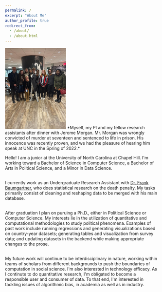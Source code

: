 ```yaml
---
permalink: /
excerpt: "About Me"
author_profile: true
redirect_from: 
  - /about/
  - /about.html
---
```


<img src="../images/jerome_group_photo_2.jpg" width="200"/>
*Myself, my PI and my fellow research assistants after dinner with Jerome Morgan. Mr. Morgan was wrongly convicted of murder at seventeen and sentenced to life in prison. His innocence was recently proven, and we had the pleasure of hearing him speak at UNC in the Spring of 2022.*

Hello! I am a junior at the University of North Carolina at Chapel Hill. I'm working toward a Bachelor of Science in Computer Science, a Bachelor of Arts in Political Science, and a Minor in Data Science. <br> <br>

I currently work as an Undergraduate Research Assistant with [Dr. Frank Baumgartner](https://fbaum.unc.edu/), who does statistical research on the death penalty. My tasks primarily consist of cleaning and reshaping data to be merged with his main database. <br> <br>

After graduation I plan on puruing a Ph.D., either in Political Science or Computer Science. My interests lie in the utilization of quantitative and computational methodologies to study political phenomena. Examples of past work include running regressions and generating visualizations based on country-year datasets; generating tables and visualization from survey data; and updating datasets in the backend while making appropriate changes to the prose.<br> <br>

My future work will continue to be interdisciplinary in nature, working within teams of scholars from different backgrounds to push the boundaries of computation in social science. I'm also interested in technology efficacy. As I continute to do quantitative research, I'm obligated to become a responsible user and consumer of data. To that end, I'm interested in tackling issues of algorithmic bias, in academia as well as in industry.
